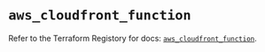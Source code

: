 # `aws_cloudfront_function`

Refer to the Terraform Registory for docs: [`aws_cloudfront_function`](https://www.terraform.io/docs/providers/aws/r/cloudfront_function).
